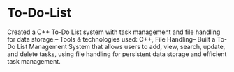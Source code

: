 # To-Do-List
 Created a C++ To-Do List system with task management and file handling for data storage.– Tools &amp; technologies used: C++, File Handling– Built a To-Do List Management System that allows users to add, view, search, update, and delete tasks, using file  handling for persistent data storage and efficient task management.
